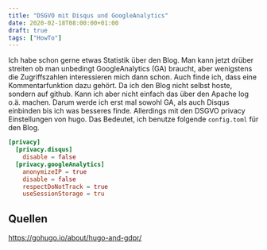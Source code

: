```yaml
---
title: "DSGVO mit Disqus und GoogleAnalytics"
date: 2020-02-18T08:00:00+01:00
draft: true
tags: ["HowTo"]
---
```


Ich habe schon gerne etwas Statistik über den Blog. Man kann jetzt drüber
streiten ob man unbedingt GoogleAnalytics (GA) braucht, aber wenigstens die
Zugriffszahlen interessieren mich dann schon. Auch finde ich, dass eine
Kommentarfunktion dazu gehört. Da ich den Blog nicht selbst hoste, sondern auf
github. Kann ich aber nicht einfach das über den Apache log o.ä. machen. Darum
werde ich erst mal sowohl GA, als auch Disqus einbinden bis ich was besseres
finde. Allerdings mit den DSGVO privacy Einstellungen von hugo. Das Bedeutet,
ich benutze folgende `config.toml` für den Blog.

```toml
[privacy]
  [privacy.disqus]
    disable = false
  [privacy.googleAnalytics]
    anonymizeIP = true
    disable = false
    respectDoNotTrack = true
    useSessionStorage = tru
```

## Quellen
https://gohugo.io/about/hugo-and-gdpr/
